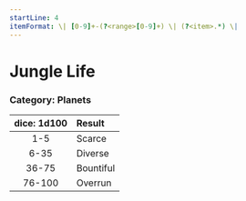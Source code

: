 ```yaml
---
startLine: 4
itemFormat: \| [0-9]+-(?<range>[0-9]+) \| (?<item>.*) \|
---
```

# Jungle Life
### Category: Planets

| dice: 1d100 | Result |
|:----:|:-------|
| 1-5 | Scarce |
| 6-35 | Diverse |
| 36-75 | Bountiful |
| 76-100 | Overrun |